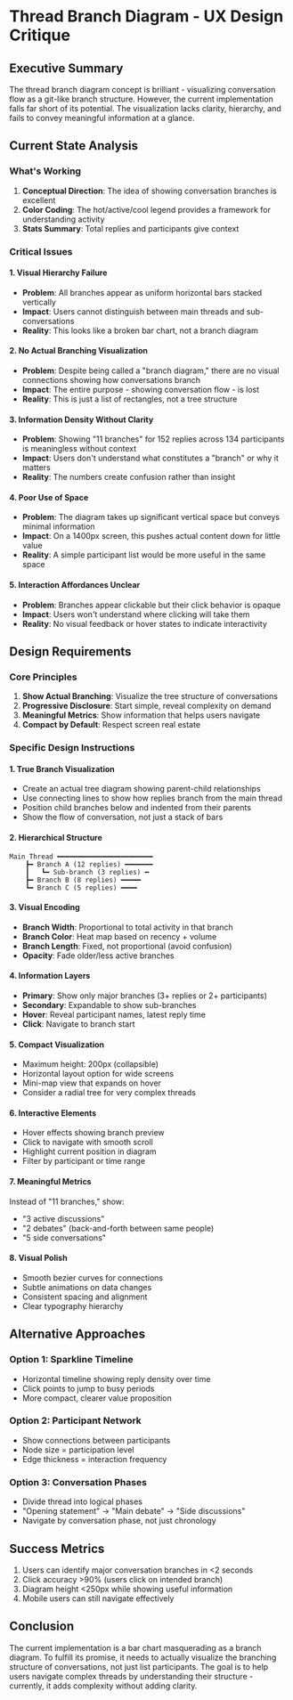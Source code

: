 # Thread Branch Diagram - UX Design Critique

## Executive Summary
The thread branch diagram concept is brilliant - visualizing conversation flow as a git-like branch structure. However, the current implementation falls far short of its potential. The visualization lacks clarity, hierarchy, and fails to convey meaningful information at a glance.

## Current State Analysis

### What's Working
1. **Conceptual Direction**: The idea of showing conversation branches is excellent
2. **Color Coding**: The hot/active/cool legend provides a framework for understanding activity
3. **Stats Summary**: Total replies and participants give context

### Critical Issues

#### 1. Visual Hierarchy Failure
- **Problem**: All branches appear as uniform horizontal bars stacked vertically
- **Impact**: Users cannot distinguish between main threads and sub-conversations
- **Reality**: This looks like a broken bar chart, not a branch diagram

#### 2. No Actual Branching Visualization
- **Problem**: Despite being called a "branch diagram," there are no visual connections showing how conversations branch
- **Impact**: The entire purpose - showing conversation flow - is lost
- **Reality**: This is just a list of rectangles, not a tree structure

#### 3. Information Density Without Clarity
- **Problem**: Showing "11 branches" for 152 replies across 134 participants is meaningless without context
- **Impact**: Users don't understand what constitutes a "branch" or why it matters
- **Reality**: The numbers create confusion rather than insight

#### 4. Poor Use of Space
- **Problem**: The diagram takes up significant vertical space but conveys minimal information
- **Impact**: On a 1400px screen, this pushes actual content down for little value
- **Reality**: A simple participant list would be more useful in the same space

#### 5. Interaction Affordances Unclear
- **Problem**: Branches appear clickable but their click behavior is opaque
- **Impact**: Users won't understand where clicking will take them
- **Reality**: No visual feedback or hover states to indicate interactivity

## Design Requirements

### Core Principles
1. **Show Actual Branching**: Visualize the tree structure of conversations
2. **Progressive Disclosure**: Start simple, reveal complexity on demand
3. **Meaningful Metrics**: Show information that helps users navigate
4. **Compact by Default**: Respect screen real estate

### Specific Design Instructions

#### 1. True Branch Visualization
- Create an actual tree diagram showing parent-child relationships
- Use connecting lines to show how replies branch from the main thread
- Position child branches below and indented from their parents
- Show the flow of conversation, not just a stack of bars

#### 2. Hierarchical Structure
```
Main Thread ━━━━━━━━━━━━━━━━━━━━━━━━
    ┣━ Branch A (12 replies) ━━━━━━━
    ┃   ┗━ Sub-branch (3 replies) ━
    ┣━ Branch B (8 replies) ━━━━━
    ┗━ Branch C (5 replies) ━━━━
```

#### 3. Visual Encoding
- **Branch Width**: Proportional to total activity in that branch
- **Branch Color**: Heat map based on recency + volume
- **Branch Length**: Fixed, not proportional (avoid confusion)
- **Opacity**: Fade older/less active branches

#### 4. Information Layers
- **Primary**: Show only major branches (3+ replies or 2+ participants)
- **Secondary**: Expandable to show sub-branches
- **Hover**: Reveal participant names, latest reply time
- **Click**: Navigate to branch start

#### 5. Compact Visualization
- Maximum height: 200px (collapsible)
- Horizontal layout option for wide screens
- Mini-map view that expands on hover
- Consider a radial tree for very complex threads

#### 6. Interactive Elements
- Hover effects showing branch preview
- Click to navigate with smooth scroll
- Highlight current position in diagram
- Filter by participant or time range

#### 7. Meaningful Metrics
Instead of "11 branches," show:
- "3 active discussions"
- "2 debates" (back-and-forth between same people)
- "5 side conversations"

#### 8. Visual Polish
- Smooth bezier curves for connections
- Subtle animations on data changes
- Consistent spacing and alignment
- Clear typography hierarchy

## Alternative Approaches

### Option 1: Sparkline Timeline
- Horizontal timeline showing reply density over time
- Click points to jump to busy periods
- More compact, clearer value proposition

### Option 2: Participant Network
- Show connections between participants
- Node size = participation level
- Edge thickness = interaction frequency

### Option 3: Conversation Phases
- Divide thread into logical phases
- "Opening statement" → "Main debate" → "Side discussions"
- Navigate by conversation phase, not just chronology

## Success Metrics
1. Users can identify major conversation branches in <2 seconds
2. Click accuracy >90% (users click on intended branch)
3. Diagram height <250px while showing useful information
4. Mobile users can still navigate effectively

## Conclusion
The current implementation is a bar chart masquerading as a branch diagram. To fulfill its promise, it needs to actually visualize the branching structure of conversations, not just list participants. The goal is to help users navigate complex threads by understanding their structure - currently, it adds complexity without adding clarity.